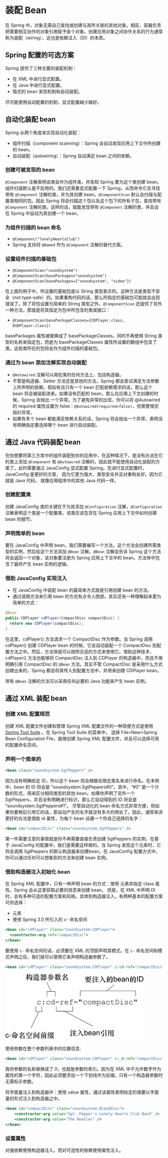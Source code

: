 # 装配 Bean

在 Spring 中，对象无需自己查找或创建与其所关联的其他对象。相反，容器负责把需要相互协作的对象引用赋予各个对象。创建应用对象之间协作关系的行为通常称为装配（wiring），这也是依赖注入（DI）的本质。

## Spring 配置的可选方案

Spring 提供了三种主要的装配机制：

- 在 XML 中进行显式配置。
- 在 Java 中进行显式配置。
- 隐式的 bean 发现机制和自动装配。

尽可能使用自动配置的机制，显式配置越少越好。

## 自动化装配 bean

Spring 从两个角度来实现自动化装配：

- 组件扫描（component scanning）：Spring 会自动发现应用上下文中所创建的 bean。
- 自动装配（autowiring）：Spring 自动满足 bean 之间的依赖。

### 创建可被发现的 bean

`@Component` 注解表明该类会作为组件类，并告知 Spring 要为这个类创建 bean。组件扫描默认是不启用的。我们还需要显式配置一下 Spring，从而命令它去寻找带有 `@Component` 注解的类，并为其创建 bean。`@ComponentScan` 默认会扫描与配置类相同的包。因此 Spring 将会扫描这个包以及这个包下的所有子包，查找带有 `@Component` 注解的类。这样的话，就能发现带有 `@Component` 注解的类，并且会在 Spring 中自动为其创建一个 bean。

### 为组件扫描的 bean 命名

- `@Component("lonelyHeartsClub")`
- Spring 支持将 `@Named` 作为 `@Component` 注解的替代方案。

### 设置组件扫描的基础包

- `@ComponentScan("soundsystem")`
- `@ComponentScan(basePackages="soundsystem")`
- `@ComponentScan(basePackages={"soundsystem", "video"})`

在上面的例子中，所设置的基础包是以 String 类型表示的。这种方法是类型不安全（not type-safe）的。如果重构代码的话，那么所指定的基础包可能就会出现错误了。除了将包设置为简单的 String 类型之外，`@ComponentScan` 还提供了另外一种方法，那就是将其指定为包中所包含的类或接口：

- `@ComponentScan(basePackageClasses={CDPlayer.class, DVDPlayer.class})`

basePackages 属性被替换成了 basePackageClasses。同时不再使用 String 类型的名称来指定包，而是为 basePackageClasses 属性所设置的数组中包含了类。这些类所在的包将会作为组件扫描的基础包。

### 通过为 bean 添加注解实现自动装配

- `@Autowired` 注解可以用在类的任何方法上，包括构造器。
- 不管是构造器、Setter 方法还是其他的方法，Spring 都会尝试满足方法参数上所声明的依赖。假如有且只有一个 bean 匹配依赖需求的话，那么这个 bean 将会被装配进来。如果没有匹配的 bean，那么在应用上下文创建的时候，Spring 会抛出 一个异常。为了避免异常的出现，你可以将 @Autowired 的 required 属性设置为 false：`@Autowired(required=false)`，但需警惕空指针异常。
- 如果有多个 bean 都能满足依赖关系的话，Spring 将会抛出一个异常，表明没有明确指定要选择哪个 bean 进行自动装配。

## 通过 Java 代码装配 bean

在你想要将第三方库中的组件装配到你的应用中，在这种情况下，是没有办法在它的类上添加 `@Component` 和 `@Autowired` 注解的，因此就不能使用自动化装配的方案了。此时需要通过 JavaConfig 显式配置 Spring。在进行显式配置时，JavaConfig 是更好的方案， 因为它更为强大、类型安全并且对重构友好。因为它就是 Java 代码， 就像应用程序中的其他 Java 代码一样。

### 创建配置类

创建 JavaConfig 类的关键在于为其添加 `@Configuration` 注解，`@Configuration` 注解表明这个类是一个配置类，该类应该包含在 Spring 应用上下文中如何创建 bean 的细节。

### 声明简单的 bean

要在 JavaConfig 中声明 bean，我们需要编写一个方法，这个方法会创建所需类型的实例，然后给这个方法添加 `@Bean` 注解。`@Bean` 注解会告诉 Spring 这个方法将会返回一个对象，该对象要注册为 Spring 应用上下文中的 bean。方法体中包含了最终产生 bean 实例的逻辑。

### 借助 JavaConfig 实现注入

- 在 JavaConfig 中装配 bean 的最简单方式就是引用创建 bean 的方法。
- 通过调用方法来引用 bean 的方式有点令人困惑。其实还有一种理解起来更为简单的方式：

```java
@Bean
public CDPlayer cdPlayer(CompactDisc compactDisc) {
  return new CDPlayer(compactDisc);
}
```

在这里，cdPlayer() 方法请求一个 CompactDisc 作为参数。当 Spring 调用 cdPlayer() 创建 CDPlayer bean 的时候，它会自动装配一个 CompactDisc 到配置方法之中。然后，方法体就可以按照合适的方式来使用它。借助这种技术，cdPlayer() 方法也能够将 CompactDisc 注入到 CDPlayer 的构造器中，而且不用明确引用 CompactDisc 的 `@Bean` 方法。其实不管 CompactDisc 是采用什么方式创建出来的，Spring 都会将其传入到配置方法中，并用来创建 CDPlayer bean。

带有 `@Bean` 注解的方法可以采用任何必要的 Java 功能来产生 bean 实例。

## 通过 XML 装配 bean

### 创建 XML 配置规范

创建 XML 配置文件创建和管理 Spring XML 配置文件的一种简便方式是使用 [Spring Tool Suite](https://spring.io/tools/sts) 。在 Spring Tool Suite 的菜单中， 选择 File>New>Spring Bean Configuration File，能够创建 Spring XML 配置文件，并且可以选择可用的配置命名空间。

### 声明一个简单的 <bean>

```xml
<bean class="soundsystem.SgtPeppers" />
```

因为没有明确给定 ID，所以这个 bean 将会根据全限定类名来进行命名。在本例中，bean 的 ID 将会是 “soundsystem.SgtPeppers#0”。其中，“#0” 是一个计数的形式，用来区分相同类型的其他 bean。如果你声明了另外一个 SgtPeppers，并且没有明确进行标识，那么它自动得到的 ID 将会是 “soundsystem.SgtPeppers#1”。
尽管自动化的 bean 命名方式非常方便，但如果你要稍后引用它的话，那自动产生的名字就没有多大的用处了。因此，通常来讲更好的办法是借助 id 属性，为每个 bean 设置一个你自己选择的名字：

```xml
<bean id="compactDisc" class="soundsystem.SgtPeppers" />
```

第一件需要注意的事情就是你不再需要直接负责创建 SgtPeppers 的实例，在基于 JavaConfig 的配置中，我们是需要这样做的。当 Spring 发现这个元素时，它将会调用 SgtPeppers 的默认构造器来创建bean。在 JavaConfig 配置方式中，你可以通过任何可以想象到的方法来创建 bean 实例。

### 借助构造器注入初始化 bean

在 Spring XML 配置中，只有一种声明 bean 的方式：使用 <bean> 元素并指定 class 属性。Spring 会从这里获取必要的信息来创建 bean。
但是，在 XML 中声明 DI 时，会有多种可选的配置方案和风格。具体到构造器注入，有两种基本的配置方案可供选择：

- <constructor-arg> 元素
- 使用 Spring 3.0 所引入的 c- 命名空间

```xml
<bean id="cdPlayer" class="soundsystem.CDPlayer">
  <constructor-arg ref="compactDisc">
</bean>
```

要使用 `c-` 命名空间的话，必须要在 XML 的顶部声明其模式。在 `c-` 命名空间和模式声明之后，我们就可以使用它来声明构造器参数了。

```xml
<bean id="cdPlayer" class="soundsystem.CDPlayer" c:cd-ref="compactDisc" />
```

![c-namespace](/images/c-namespace.jpg)

使用参数在整个参数列表中的位置信息:

```xml
<bean id="cdPlayer" class="soundsystem.CDPlayer" c:_0-ref="compactDisc" />
```

我将参数的名称替换成了 0，也就是参数的索引。因为在 XML 中不允许数字作为属性的第一个字符，因此必须要添加一个下划线作为前缀。只有一个构造器参数时无需标示参数。

将字面量注入到构造器中：使用 value 属性，通过该属性表明给定的值要以字面量的形式注入到构造器之中。

```xml
<bean id="compactDisc" class="soundsystem.BlankDisc">
    <constructor-arg value="Sgt. Pepper's Lonely Hearts Club Band" />
    <constructor-arg value="The Beatles" />
</bean>
```

### 设置属性

对强依赖使用构造器注入，而对可选性的依赖使用属性注入。
